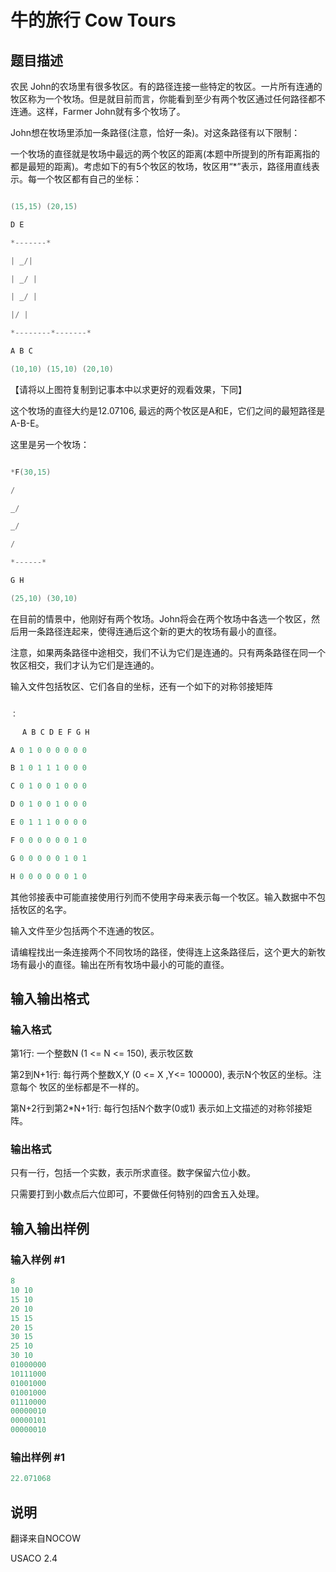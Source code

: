 # 牛的旅行 Cow Tours

## 题目描述

农民 John的农场里有很多牧区。有的路径连接一些特定的牧区。一片所有连通的牧区称为一个牧场。但是就目前而言，你能看到至少有两个牧区通过任何路径都不连通。这样，Farmer John就有多个牧场了。

John想在牧场里添加一条路径(注意，恰好一条)。对这条路径有以下限制：

一个牧场的直径就是牧场中最远的两个牧区的距离(本题中所提到的所有距离指的都是最短的距离)。考虑如下的有5个牧区的牧场，牧区用“\*”表示，路径用直线表示。每一个牧区都有自己的坐标：

```cpp

(15,15) (20,15)

D E

*-------*

| _/|

| _/ |

| _/ |

|/ |

*--------*-------*

A B C

(10,10) (15,10) (20,10)

```

【请将以上图符复制到记事本中以求更好的观看效果，下同】

这个牧场的直径大约是12.07106, 最远的两个牧区是A和E，它们之间的最短路径是A-B-E。

这里是另一个牧场：

```cpp

*F(30,15)

/

_/

_/

/

*------*

G H

(25,10) (30,10)

```

在目前的情景中，他刚好有两个牧场。John将会在两个牧场中各选一个牧区，然后用一条路径连起来，使得连通后这个新的更大的牧场有最小的直径。

注意，如果两条路径中途相交，我们不认为它们是连通的。只有两条路径在同一个牧区相交，我们才认为它们是连通的。

输入文件包括牧区、它们各自的坐标，还有一个如下的对称邻接矩阵

```cpp

：

　 A B C D E F G H

A 0 1 0 0 0 0 0 0

B 1 0 1 1 1 0 0 0

C 0 1 0 0 1 0 0 0

D 0 1 0 0 1 0 0 0

E 0 1 1 1 0 0 0 0

F 0 0 0 0 0 0 1 0

G 0 0 0 0 0 1 0 1

H 0 0 0 0 0 0 1 0

```

其他邻接表中可能直接使用行列而不使用字母来表示每一个牧区。输入数据中不包括牧区的名字。

输入文件至少包括两个不连通的牧区。

请编程找出一条连接两个不同牧场的路径，使得连上这条路径后，这个更大的新牧场有最小的直径。输出在所有牧场中最小的可能的直径。

## 输入输出格式

### 输入格式

第1行: 一个整数N (1 <= N <= 150), 表示牧区数

第2到N+1行: 每行两个整数X,Y (0 <= X ,Y<= 100000), 表示N个牧区的坐标。注意每个 牧区的坐标都是不一样的。

第N+2行到第2\*N+1行: 每行包括N个数字(0或1) 表示如上文描述的对称邻接矩阵。

### 输出格式

只有一行，包括一个实数，表示所求直径。数字保留六位小数。

只需要打到小数点后六位即可，不要做任何特别的四舍五入处理。

## 输入输出样例

### 输入样例 #1

```cpp
8
10 10
15 10
20 10
15 15
20 15
30 15
25 10
30 10
01000000
10111000
01001000
01001000
01110000
00000010
00000101
00000010
```


### 输出样例 #1

```cpp
22.071068

```
## 说明

翻译来自NOCOW

USACO 2.4

